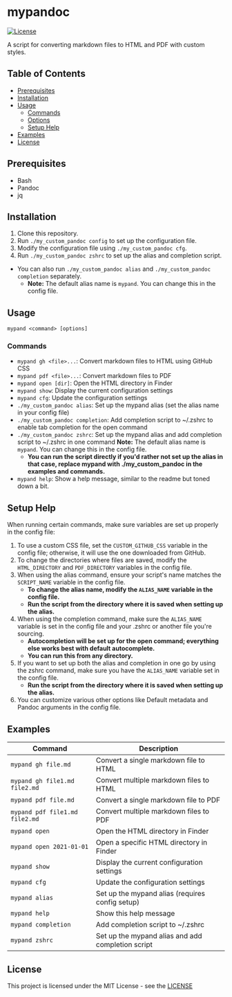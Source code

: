 # mypandoc

[![License](https://img.shields.io/badge/License-MIT-blue.svg)](https://opensource.org/licenses/MIT)

A script for converting markdown files to HTML and PDF with custom styles.

## Table of Contents

- [Prerequisites](#prerequisites)
- [Installation](#installation)
- [Usage](#usage)
  - [Commands](#commands)
  - [Options](#options)
  - [Setup Help](#setup-help)
- [Examples](#examples)
- [License](#license)

## Prerequisites

- Bash
- Pandoc
- jq

## Installation

1. Clone this repository.
2. Run `./my_custom_pandoc config` to set up the configuration file. 
3. Modify the configuration file using `./my_custom_pandoc cfg`.
4. Run `./my_custom_pandoc zshrc` to set up the alias and completion script.
- You can also run `./my_custom_pandoc alias` and `./my_custom_pandoc completion` separately.
  - **Note:** The default alias name is `mypand`. You can change this in the config file.

## Usage

`mypand <command> [options]`

### Commands

- `mypand gh <file>...`: Convert markdown files to HTML using GitHub CSS
- `mypand pdf <file>...`: Convert markdown files to PDF
- `mypand open [dir]`: Open the HTML directory in Finder
- `mypand show`: Display the current configuration settings
- `mypand cfg`: Update the configuration settings
- `./my_custom_pandoc alias`: Set up the mypand alias (set the alias name in your config file)
- `./my_custom_pandoc completion`: Add completion script to ~/.zshrc to enable tab completion for the open command
- `./my_custom_pandoc zshrc`: Set up the mypand alias and add completion script to ~/.zshrc in one command
**Note:** The default alias name is `mypand`. You can change this in the config file.
  - **You can run the script directly if you'd rather not set up the alias in that case, replace mypand with ./my_custom_pandoc in the examples and commands.**
- `mypand help`: Show a help message, similar to the readme but toned down a bit.

## Setup Help

When running certain commands, make sure variables are set up properly in the config file:

1. To use a custom CSS file, set the `CUSTOM_GITHUB_CSS` variable in the config file; otherwise, it will use the one downloaded from GitHub.
2. To change the directories where files are saved, modify the `HTML_DIRECTORY` and `PDF_DIRECTORY` variables in the config file.
3. When using the alias command, ensure your script's name matches the `SCRIPT_NAME` variable in the config file.
   - **To change the alias name, modify the `ALIAS_NAME` variable in the config file.**
   - **Run the script from the directory where it is saved when setting up the alias.**
4. When using the completion command, make sure the `ALIAS_NAME` variable is set in the config file and your .zshrc or another file you're sourcing.
   - **Autocompletion will be set up for the open command; everything else works best with default autocomplete.**
   - **You can run this from any directory.**
5. If you want to set up both the alias and completion in one go by using the zshrc command, make sure you have the `ALIAS_NAME` variable set in the config file.
   - **Run the script from the directory where it is saved when setting up the alias.**
6. You can customize various other options like Default metadata and Pandoc arguments in the config file.

## Examples

| Command                        | Description                                       |
| ------------------------------ | ------------------------------------------------- |
| `mypand gh file.md`            | Convert a single markdown file to HTML            |
| `mypand gh file1.md file2.md`  | Convert multiple markdown files to HTML           |
| `mypand pdf file.md`           | Convert a single markdown file to PDF             |
| `mypand pdf file1.md file2.md` | Convert multiple markdown files to PDF            |
| `mypand open`                  | Open the HTML directory in Finder                 |
| `mypand open 2021-01-01`       | Open a specific HTML directory in Finder          |
| `mypand show`                  | Display the current configuration settings        |
| `mypand cfg`                   | Update the configuration settings                 |
| `mypand alias`                 | Set up the mypand alias (requires config setup)   |
| `mypand help`                  | Show this help message                            |
| `mypand completion`            | Add completion script to ~/.zshrc                 |
| `mypand zshrc`                 | Set up the mypand alias and add completion script |


## License

This project is licensed under the MIT License - see the [LICENSE](LICENSE)
